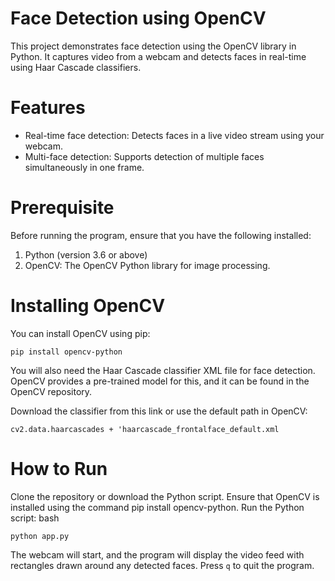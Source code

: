 # Face Detection using OpenCV
This project demonstrates face detection using the OpenCV library in Python. It captures video from a webcam and detects faces in real-time using Haar Cascade classifiers.

# Features
<ul>
<li>Real-time face detection: Detects faces in a live video stream using your webcam.</li>
<li>Multi-face detection: Supports detection of multiple faces simultaneously in one frame.</li>
  </ul>
  
# Prerequisite
Before running the program, ensure that you have the following installed:
<ol>
<li>Python (version 3.6 or above)</li>
<li>OpenCV: The OpenCV Python library for image processing.</li>
</ol>

# Installing OpenCV
You can install OpenCV using pip:

```
pip install opencv-python
```

You will also need the Haar Cascade classifier XML file for face detection. OpenCV provides a pre-trained model for this, and it can be found in the OpenCV repository.

Download the classifier from this link or use the default path in OpenCV:

```
cv2.data.haarcascades + 'haarcascade_frontalface_default.xml
```

# How to Run
Clone the repository or download the Python script.
Ensure that OpenCV is installed using the command pip install opencv-python.
Run the Python script:
bash

```
python app.py
```

The webcam will start, and the program will display the video feed with rectangles drawn around any detected faces. Press ```q``` to quit the program.
